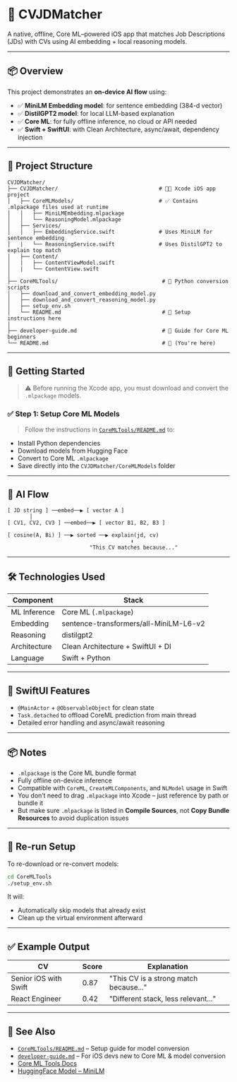 # 🧠 CVJDMatcher

A native, offline, Core ML–powered iOS app that matches Job Descriptions (JDs) with CVs using AI embedding + local reasoning models.

---

## 📦 Overview

This project demonstrates an **on-device AI flow** using:

- ✅ **MiniLM Embedding model**: for sentence embedding (384-d vector)
- ✅ **DistilGPT2 model**: for local LLM-based explanation
- ✅ **Core ML**: for fully offline inference, no cloud or API needed
- ✅ **Swift + SwiftUI**: with Clean Architecture, async/await, dependency injection

---

## 🧭 Project Structure

```
CVJDMatcher/
├── CVJDMatcher/                                # 🧑‍💻 Xcode iOS app project
│   ├── CoreMLModels/                           # ✅ Contains .mlpackage files used at runtime
│   │   ├── MiniLMEmbedding.mlpackage
│   │   └── ReasoningModel.mlpackage
│   ├── Services/
│   |   ├── EmbeddingService.swift              # Uses MiniLM for sentence embedding
│   |   └── ReasoningService.swift              # Uses DistilGPT2 to explain top match
│   ├── Content/
│   |   ├── ContentViewModel.swift
│   |   └── ContentView.swift
│
├── CoreMLTools/                                 # 🧪 Python conversion scripts
│   ├── download_and_convert_embedding_model.py
│   ├── download_and_convert_reasoning_model.py
│   ├── setup_env.sh
│   └── README.md                                # 🔗 Setup instructions here
│
├── developer-guide.md                           # 📘 Guide for Core ML beginners
└── README.md                                    # 📘 (You're here)
```

---

## 🚀 Getting Started

> ⚠️ Before running the Xcode app, you must download and convert the `.mlpackage` models.

### ✅ Step 1: Setup Core ML Models

> Follow the instructions in [`CoreMLTools/README.md`](./CoreMLTools/README.md) to:

- Install Python dependencies
- Download models from Hugging Face
- Convert to Core ML `.mlpackage`
- Save directly into the `CVJDMatcher/CoreMLModels` folder

---

## 🧠 AI Flow

```
[ JD string ] ──embed──▶ [ vector A ]
       │
[ CV1, CV2, CV3 ] ──embed──▶ [ vector B1, B2, B3 ]

[ cosine(A, Bi) ] ──▶ sorted ──▶ explain(jd, cv)
                                       ⬇
                          "This CV matches because..."
```

---

## 🛠 Technologies Used

| Component     | Stack                                |
|---------------|---------------------------------------|
| ML Inference  | Core ML (`.mlpackage`)                |
| Embedding     | sentence-transformers/all-MiniLM-L6-v2 |
| Reasoning     | distilgpt2                            |
| Architecture  | Clean Architecture + SwiftUI + DI     |
| Language      | Swift + Python                        |

---

## 📱 SwiftUI Features

- `@MainActor` + `@ObservableObject` for clean state
- `Task.detached` to offload CoreML prediction from main thread
- Detailed error handling and async/await reasoning

---

## 📦 Notes

- `.mlpackage` is the Core ML bundle format
- Fully offline on-device inference
- Compatible with `CoreML`, `CreateMLComponents`, and `NLModel` usage in Swift
- You don’t need to drag `.mlpackage` into Xcode – just reference by path or bundle it
- But make sure `.mlpackage` is listed in **Compile Sources**, not **Copy Bundle Resources** to avoid duplication issues

---

## 🔁 Re-run Setup

To re-download or re-convert models:

```bash
cd CoreMLTools
./setup_env.sh
```

It will:

- Automatically skip models that already exist
- Clean up the virtual environment afterward

---

## ✅ Example Output

| CV                        | Score    | Explanation                              |
|--------------------------|----------|-------------------------------------------|
| Senior iOS with Swift    | 0.87     | "This CV is a strong match because..."    |
| React Engineer           | 0.42     | "Different stack, less relevant..."       |

---

## 🔗 See Also

- [`CoreMLTools/README.md`](./CoreMLTools/README.md) – Setup guide for model conversion
- [`developer-guide.md`](./developer-guide.md) – For iOS devs new to Core ML & model conversion
- [Core ML Tools Docs](https://apple.github.io/coremltools/)
- [HuggingFace Model – MiniLM](https://huggingface.co/sentence-transformers/all-MiniLM-L6-v2)
